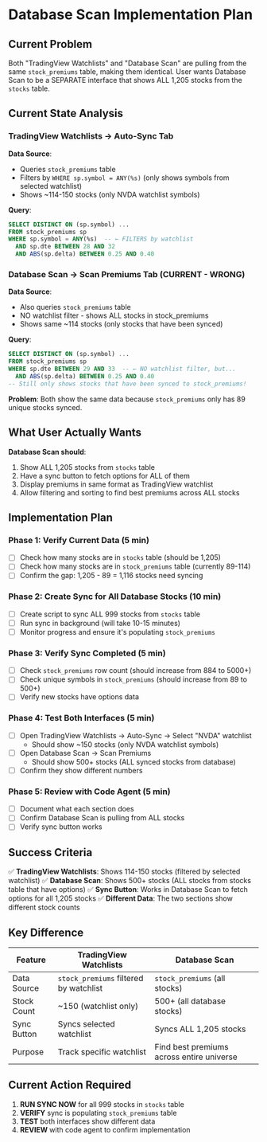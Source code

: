 # Database Scan Implementation Plan

## Current Problem
Both "TradingView Watchlists" and "Database Scan" are pulling from the same `stock_premiums` table, making them identical. User wants Database Scan to be a SEPARATE interface that shows ALL 1,205 stocks from the `stocks` table.

## Current State Analysis

### TradingView Watchlists → Auto-Sync Tab
**Data Source**:
- Queries `stock_premiums` table
- Filters by `WHERE sp.symbol = ANY(%s)` (only shows symbols from selected watchlist)
- Shows ~114-150 stocks (only NVDA watchlist symbols)

**Query**:
```sql
SELECT DISTINCT ON (sp.symbol) ...
FROM stock_premiums sp
WHERE sp.symbol = ANY(%s)  -- ← FILTERS by watchlist
  AND sp.dte BETWEEN 28 AND 32
  AND ABS(sp.delta) BETWEEN 0.25 AND 0.40
```

### Database Scan → Scan Premiums Tab (CURRENT - WRONG)
**Data Source**:
- Also queries `stock_premiums` table
- NO watchlist filter - shows ALL stocks in stock_premiums
- Shows same ~114 stocks (only stocks that have been synced)

**Query**:
```sql
SELECT DISTINCT ON (sp.symbol) ...
FROM stock_premiums sp
WHERE sp.dte BETWEEN 29 AND 33  -- ← NO watchlist filter, but...
  AND ABS(sp.delta) BETWEEN 0.25 AND 0.40
-- Still only shows stocks that have been synced to stock_premiums!
```

**Problem**: Both show the same data because `stock_premiums` only has 89 unique stocks synced.

## What User Actually Wants

**Database Scan should**:
1. Show ALL 1,205 stocks from `stocks` table
2. Have a sync button to fetch options for ALL of them
3. Display premiums in same format as TradingView watchlist
4. Allow filtering and sorting to find best premiums across ALL stocks

## Implementation Plan

### Phase 1: Verify Current Data (5 min)
- [ ] Check how many stocks are in `stocks` table (should be 1,205)
- [ ] Check how many stocks are in `stock_premiums` table (currently 89-114)
- [ ] Confirm the gap: 1,205 - 89 = 1,116 stocks need syncing

### Phase 2: Create Sync for All Database Stocks (10 min)
- [ ] Create script to sync ALL 999 stocks from `stocks` table
- [ ] Run sync in background (will take 10-15 minutes)
- [ ] Monitor progress and ensure it's populating `stock_premiums`

### Phase 3: Verify Sync Completed (5 min)
- [ ] Check `stock_premiums` row count (should increase from 884 to 5000+)
- [ ] Check unique symbols in `stock_premiums` (should increase from 89 to 500+)
- [ ] Verify new stocks have options data

### Phase 4: Test Both Interfaces (5 min)
- [ ] Open TradingView Watchlists → Auto-Sync → Select "NVDA" watchlist
  - Should show ~150 stocks (only NVDA watchlist symbols)
- [ ] Open Database Scan → Scan Premiums
  - Should show 500+ stocks (ALL synced stocks from database)
- [ ] Confirm they show different numbers

### Phase 5: Review with Code Agent (5 min)
- [ ] Document what each section does
- [ ] Confirm Database Scan is pulling from ALL stocks
- [ ] Verify sync button works

## Success Criteria

✅ **TradingView Watchlists**: Shows 114-150 stocks (filtered by selected watchlist)
✅ **Database Scan**: Shows 500+ stocks (ALL stocks from stocks table that have options)
✅ **Sync Button**: Works in Database Scan to fetch options for all 1,205 stocks
✅ **Different Data**: The two sections show different stock counts

## Key Difference

| Feature | TradingView Watchlists | Database Scan |
|---------|----------------------|---------------|
| Data Source | `stock_premiums` filtered by watchlist | `stock_premiums` (all stocks) |
| Stock Count | ~150 (watchlist only) | 500+ (all database stocks) |
| Sync Button | Syncs selected watchlist | Syncs ALL 1,205 stocks |
| Purpose | Track specific watchlist | Find best premiums across entire universe |

## Current Action Required

1. **RUN SYNC NOW** for all 999 stocks in `stocks` table
2. **VERIFY** sync is populating `stock_premiums` table
3. **TEST** both interfaces show different data
4. **REVIEW** with code agent to confirm implementation
